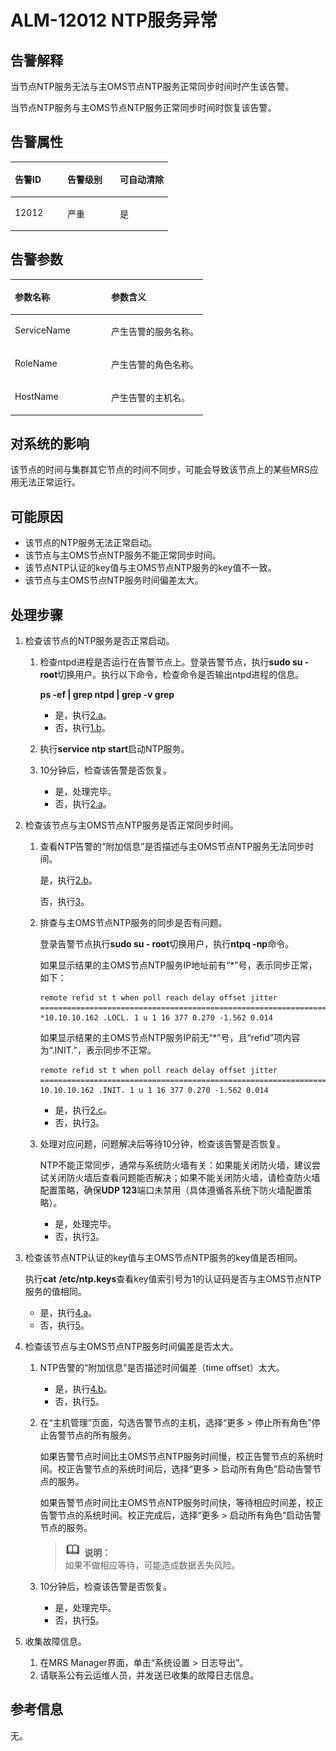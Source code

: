 # ALM-12012 NTP服务异常<a name="ZH-CN_TOPIC_0093195028"></a>

## 告警解释<a name="zh-cn_topic_0035461638_section43607363172441"></a>

当节点NTP服务无法与主OMS节点NTP服务正常同步时间时产生该告警。

当节点NTP服务与主OMS节点NTP服务正常同步时间时恢复该告警。

## 告警属性<a name="zh-cn_topic_0035461638_section1266102017250"></a>

<a name="zh-cn_topic_0035461638_table602057071263"></a>
<table><thead align="left"><tr id="zh-cn_topic_0035461638_row102559131263"><th class="cellrowborder" valign="top" width="33.33333333333333%" id="mcps1.1.4.1.1"><p id="zh-cn_topic_0035461638_p343074211263"><a name="zh-cn_topic_0035461638_p343074211263"></a><a name="zh-cn_topic_0035461638_p343074211263"></a><strong id="zh-cn_topic_0035461638_b575573101263"><a name="zh-cn_topic_0035461638_b575573101263"></a><a name="zh-cn_topic_0035461638_b575573101263"></a>告警ID</strong></p>
</th>
<th class="cellrowborder" valign="top" width="33.33333333333333%" id="mcps1.1.4.1.2"><p id="zh-cn_topic_0035461638_p105814441263"><a name="zh-cn_topic_0035461638_p105814441263"></a><a name="zh-cn_topic_0035461638_p105814441263"></a><strong id="zh-cn_topic_0035461638_b52863871263"><a name="zh-cn_topic_0035461638_b52863871263"></a><a name="zh-cn_topic_0035461638_b52863871263"></a>告警级别</strong></p>
</th>
<th class="cellrowborder" valign="top" width="33.33333333333333%" id="mcps1.1.4.1.3"><p id="zh-cn_topic_0035461638_p214780531263"><a name="zh-cn_topic_0035461638_p214780531263"></a><a name="zh-cn_topic_0035461638_p214780531263"></a><strong id="zh-cn_topic_0035461638_b487076501263"><a name="zh-cn_topic_0035461638_b487076501263"></a><a name="zh-cn_topic_0035461638_b487076501263"></a>可自动清除</strong></p>
</th>
</tr>
</thead>
<tbody><tr id="zh-cn_topic_0035461638_row551545991263"><td class="cellrowborder" valign="top" width="33.33333333333333%" headers="mcps1.1.4.1.1 "><p id="zh-cn_topic_0035461638_p646357441263"><a name="zh-cn_topic_0035461638_p646357441263"></a><a name="zh-cn_topic_0035461638_p646357441263"></a>12012</p>
</td>
<td class="cellrowborder" valign="top" width="33.33333333333333%" headers="mcps1.1.4.1.2 "><p id="zh-cn_topic_0035461638_p298423611263"><a name="zh-cn_topic_0035461638_p298423611263"></a><a name="zh-cn_topic_0035461638_p298423611263"></a>严重</p>
</td>
<td class="cellrowborder" valign="top" width="33.33333333333333%" headers="mcps1.1.4.1.3 "><p id="zh-cn_topic_0035461638_p433034491263"><a name="zh-cn_topic_0035461638_p433034491263"></a><a name="zh-cn_topic_0035461638_p433034491263"></a>是</p>
</td>
</tr>
</tbody>
</table>

## 告警参数<a name="zh-cn_topic_0035461638_section3372054217259"></a>

<a name="zh-cn_topic_0035461638_table91987361263"></a>
<table><thead align="left"><tr id="zh-cn_topic_0035461638_row189395241263"><th class="cellrowborder" valign="top" width="50%" id="mcps1.1.3.1.1"><p id="zh-cn_topic_0035461638_p668658261263"><a name="zh-cn_topic_0035461638_p668658261263"></a><a name="zh-cn_topic_0035461638_p668658261263"></a><strong id="zh-cn_topic_0035461638_b377013241263"><a name="zh-cn_topic_0035461638_b377013241263"></a><a name="zh-cn_topic_0035461638_b377013241263"></a>参数名称</strong></p>
</th>
<th class="cellrowborder" valign="top" width="50%" id="mcps1.1.3.1.2"><p id="zh-cn_topic_0035461638_p146874361263"><a name="zh-cn_topic_0035461638_p146874361263"></a><a name="zh-cn_topic_0035461638_p146874361263"></a><strong id="zh-cn_topic_0035461638_b323493561263"><a name="zh-cn_topic_0035461638_b323493561263"></a><a name="zh-cn_topic_0035461638_b323493561263"></a>参数含义</strong></p>
</th>
</tr>
</thead>
<tbody><tr id="zh-cn_topic_0035461638_row219579991263"><td class="cellrowborder" valign="top" width="50%" headers="mcps1.1.3.1.1 "><p id="zh-cn_topic_0035461638_p356185261263"><a name="zh-cn_topic_0035461638_p356185261263"></a><a name="zh-cn_topic_0035461638_p356185261263"></a>ServiceName</p>
</td>
<td class="cellrowborder" valign="top" width="50%" headers="mcps1.1.3.1.2 "><p id="zh-cn_topic_0035461638_p549782411263"><a name="zh-cn_topic_0035461638_p549782411263"></a><a name="zh-cn_topic_0035461638_p549782411263"></a>产生告警的服务名称。</p>
</td>
</tr>
<tr id="zh-cn_topic_0035461638_row85896551263"><td class="cellrowborder" valign="top" width="50%" headers="mcps1.1.3.1.1 "><p id="zh-cn_topic_0035461638_p662404731263"><a name="zh-cn_topic_0035461638_p662404731263"></a><a name="zh-cn_topic_0035461638_p662404731263"></a>RoleName</p>
</td>
<td class="cellrowborder" valign="top" width="50%" headers="mcps1.1.3.1.2 "><p id="zh-cn_topic_0035461638_p365850281263"><a name="zh-cn_topic_0035461638_p365850281263"></a><a name="zh-cn_topic_0035461638_p365850281263"></a>产生告警的角色名称。</p>
</td>
</tr>
<tr id="zh-cn_topic_0035461638_row647122371263"><td class="cellrowborder" valign="top" width="50%" headers="mcps1.1.3.1.1 "><p id="zh-cn_topic_0035461638_p89268291263"><a name="zh-cn_topic_0035461638_p89268291263"></a><a name="zh-cn_topic_0035461638_p89268291263"></a>HostName</p>
</td>
<td class="cellrowborder" valign="top" width="50%" headers="mcps1.1.3.1.2 "><p id="zh-cn_topic_0035461638_p367579931263"><a name="zh-cn_topic_0035461638_p367579931263"></a><a name="zh-cn_topic_0035461638_p367579931263"></a>产生告警的主机名。</p>
</td>
</tr>
</tbody>
</table>

## 对系统的影响<a name="zh-cn_topic_0035461638_section43557444172517"></a>

该节点的时间与集群其它节点的时间不同步，可能会导致该节点上的某些MRS应用无法正常运行。

## 可能原因<a name="zh-cn_topic_0035461638_section11916493172522"></a>

-   该节点的NTP服务无法正常启动。
-   该节点与主OMS节点NTP服务不能正常同步时间。
-   该节点NTP认证的key值与主OMS节点NTP服务的key值不一致。
-   该节点与主OMS节点NTP服务时间偏差太大。

## 处理步骤<a name="zh-cn_topic_0035461638_section25927826172547"></a>

1.  检查该节点的NTP服务是否正常启动。
    1.  检查ntpd进程是否运行在告警节点上。登录告警节点，执行**sudo su - root**切换用户。执行以下命令，检查命令是否输出ntpd进程的信息。

        **ps -ef | grep ntpd | grep -v grep**

        -   是，执行[2.a](#zh-cn_topic_0035461638_li64213271174322)。
        -   否，执行[1.b](#zh-cn_topic_0035461638_li6445073917350)。

    2.  <a name="zh-cn_topic_0035461638_li6445073917350"></a>执行**service ntp start**启动NTP服务。
    3.  10分钟后，检查该告警是否恢复。
        -   是，处理完毕。
        -   否，执行[2.a](#zh-cn_topic_0035461638_li64213271174322)。


2.  检查该节点与主OMS节点NTP服务是否正常同步时间。
    1.  <a name="zh-cn_topic_0035461638_li64213271174322"></a>查看NTP告警的“附加信息”是否描述与主OMS节点NTP服务无法同步时间。

        是，执行[2.b](#zh-cn_topic_0035461638_li14178567173544)。

        否，执行[3](#zh-cn_topic_0035461638_li65673991173316)。

    2.  <a name="zh-cn_topic_0035461638_li14178567173544"></a>排查与主OMS节点NTP服务的同步是否有问题。

        登录告警节点执行**sudo su - root**切换用户，执行**ntpq -np**命令。

        如果显示结果的主OMS节点NTP服务IP地址前有“\*”号，表示同步正常，如下：

        ```
        remote refid st t when poll reach delay offset jitter
        ==============================================================================
        *10.10.10.162 .LOCL. 1 u 1 16 377 0.270 -1.562 0.014
        ```

        如果显示结果的主OMS节点NTP服务IP前无“\*”号，且“refid”项内容为“.INIT.”，表示同步不正常。

        ```
        remote refid st t when poll reach delay offset jitter
        ==============================================================================
        10.10.10.162 .INIT. 1 u 1 16 377 0.270 -1.562 0.014
        ```

        -   是，执行[2.c](#zh-cn_topic_0035461638_li25713785173557)。
        -   否，执行[3](#zh-cn_topic_0035461638_li65673991173316)。

    3.  <a name="zh-cn_topic_0035461638_li25713785173557"></a>处理对应问题，问题解决后等待10分钟，检查该告警是否恢复。

        NTP不能正常同步，通常与系统防火墙有关：如果能关闭防火墙，建议尝试关闭防火墙后查看问题能否解决；如果不能关闭防火墙，请检查防火墙配置策略，确保**UDP 123**端口未禁用（具体遵循各系统下防火墙配置策略）。

        -   是，处理完毕。
        -   否，执行[3](#zh-cn_topic_0035461638_li65673991173316)。


3.  <a name="zh-cn_topic_0035461638_li65673991173316"></a>检查该节点NTP认证的key值与主OMS节点NTP服务的key值是否相同。

    执行**cat** **/etc/ntp.keys**查看key值索引号为1的认证码是否与主OMS节点NTP服务的值相同。

    -   是，执行[4.a](#zh-cn_topic_0035461638_li50308011174636)。
    -   否，执行[5](#zh-cn_topic_0035461638_li37670922173038)。

4.  检查该节点与主OMS节点NTP服务时间偏差是否太大。
    1.  <a name="zh-cn_topic_0035461638_li50308011174636"></a>NTP告警的“附加信息”是否描述时间偏差（time offset）太大。
        -   是，执行[4.b](#zh-cn_topic_0035461638_li25272675173633)。
        -   否，执行[5](#zh-cn_topic_0035461638_li37670922173038)。

    2.  <a name="zh-cn_topic_0035461638_li25272675173633"></a>在“主机管理”页面，勾选告警节点的主机，选择“更多 \> 停止所有角色”停止告警节点的所有服务。

        如果告警节点时间比主OMS节点NTP服务时间慢，校正告警节点的系统时间。校正告警节点的系统时间后，选择“更多 \> 启动所有角色”启动告警节点的服务。

        如果告警节点时间比主OMS节点NTP服务时间快，等待相应时间差，校正告警节点的系统时间。校正完成后，选择“更多 \> 启动所有角色”启动告警节点的服务。

        >![](public_sys-resources/icon-note.gif) **说明：**   
        >如果不做相应等待，可能造成数据丢失风险。  

    3.  10分钟后，检查该告警是否恢复。
        -   是，处理完毕。
        -   否，执行[5](#zh-cn_topic_0035461638_li37670922173038)。


5.  <a name="zh-cn_topic_0035461638_li37670922173038"></a>收集故障信息。
    1.  在MRS Manager界面，单击“系统设置 \> 日志导出”。
    2.  请联系公有云运维人员，并发送已收集的故障日志信息。


## **参考信息**<a name="zh-cn_topic_0035461638_section13081136172452"></a>

无。

